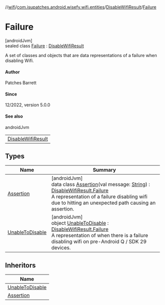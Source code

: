 //[wifi](../../../../index.md)/[com.isupatches.android.wisefy.wifi.entities](../../index.md)/[DisableWifiResult](../index.md)/[Failure](index.md)

# Failure

[androidJvm]\
sealed class [Failure](index.md) : [DisableWifiResult](../index.md)

A set of classes and objects that are data representations of a failure when disabling Wifi.

#### Author

Patches Barrett

#### Since

12/2022, version 5.0.0

#### See also

androidJvm

| |
|---|
| [DisableWifiResult](../index.md) |

## Types

| Name | Summary |
|---|---|
| [Assertion](-assertion/index.md) | [androidJvm]<br>data class [Assertion](-assertion/index.md)(val message: [String](https://kotlinlang.org/api/latest/jvm/stdlib/kotlin/-string/index.html)) : [DisableWifiResult.Failure](index.md)<br>A representation of a failure disabling wifi due to hitting an unexpected path causing an assertion. |
| [UnableToDisable](-unable-to-disable/index.md) | [androidJvm]<br>object [UnableToDisable](-unable-to-disable/index.md) : [DisableWifiResult.Failure](index.md)<br>A representation of when there is a failure disabling wifi on pre-Android Q / SDK 29 devices. |

## Inheritors

| Name |
|---|
| [UnableToDisable](-unable-to-disable/index.md) |
| [Assertion](-assertion/index.md) |
